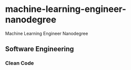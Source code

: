 # machine-learning-engineer-nanodegree

Machine Learning Engineer Nanodegree


## Software Engineering
### Clean Code

